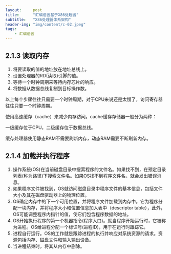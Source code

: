 ```yaml
---
layout:     post
title:      "汇编语言基于X86处理器"
subtitle:   "X86处理器体系架构"
header-img: "img/content/c-02.jpeg"
tags:
    - 汇编语言
---
```




## 2.1.3 读取内存



1. 将要读取的值的地址放在地址总线上。
2. 设置处理器的RD(读取)引脚的值。
3. 等待一个时钟周期来等待内存芯片的响应。
4. 将数据从数据总线复制到目标操作数。



以上每个步骤往往只需要一个时钟周期，对于CPU来说还是太慢了，访问寄存器往往只要一个时钟周期。

使用高速缓存（cache）来减少内存访问。cache缓存存储器一般分为两种：

一级缓存位于CPU，二级缓存位于数据总线。

缓存处理器使用静态RAM不需要刷新内存，动态RAM需要不断刷新内存。



## 2.1.4 加载并执行程序



1. 操作系统(OS)在当前磁盘目录中搜索程序的文件名。如果找不到，在预定目录列表(称为路径)下搜索文件名。如果OS找不到程序文件名，就会发出错误消息。
2. 如果程序文件被找到，OS就访问磁盘目录中程序文件的基本信息，包括文件大小及其在磁盘驱动器上的物理位置。
3. OS确定内存中的下一个可用位置，并将程序文件加载到内存中。它为程序分配一块内存，并将程序大小和位置信息加入表中（descriptor table），此外，OS可能调整程序内指针的值，使它们包含程序数据的地址。
4. OS开始执行程序的第一个机器指令(程序入口)。就当程序开始运行时，它被称为进程。OS给进程分配一个标识号(进程ID)，用于在运行时跟踪它。
5. 进程自行运行。OS的工作就是跟踪进程的执行并响应对系统资源的请求。资源包括内存、磁盘文件和输入输出设备。
6. 当进程结束时，将其从内存中删除。

